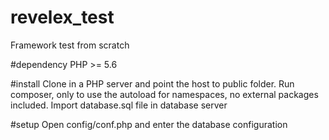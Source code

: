 # revelex_test
Framework test from scratch

#dependency
PHP >= 5.6

#install
Clone in a PHP server and point the host to public folder.
Run composer, only to use the autoload for namespaces, no external packages included.
Import database.sql file in database server

#setup
Open config/conf.php and enter the database configuration
